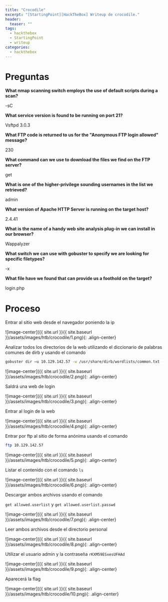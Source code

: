 ```yaml
---
title: "Crocodile"
excerpt: "[StartingPoint][HackTheBox] Writeup de crocodile."
header:
  teaser: ""
tags:
  - hackthebox
  - StartingPoint
  - writeup
categories:
  - hackthebox
---
```



# Preguntas

**What nmap scanning switch employs the use of default scripts during a scan?**

-sC

**What service version is found to be running on port 21?**

Vsftpd 3.0.3

**What FTP code is returned to us for the "Anonymous FTP login allowed" message?**

230

**What command can we use to download the files we find on the FTP server?**

get

**What is one of the higher-privilege sounding usernames in the list we retrieved?**

admin

**What version of Apache HTTP Server is running on the target host?**

2.4.41

**What is the name of a handy web site analysis plug-in we can install in our browser?**

Wappalyzer

**What switch we can use with gobuster to specify we are looking for specific filetypes?**

-x

**What file have we found that can provide us a foothold on the target?**

login.php

# Proceso

Entrar al sitio web desde el navegador poniendo la ip

![image-center]({{ site.url }}{{ site.baseurl }}/assets/images/htb/crocodile/1.png){: .align-center}

Analizar todos los directorios de la web utilizando el diccionario de palabras comunes de dirb y usando el comando

```bash
gobuster dir –u 10.129.142.57 -w /usr/share/dirb/wordlists/common.txt -x .php  
```

![image-center]({{ site.url }}{{ site.baseurl }}/assets/images/htb/crocodile/2.png){: .align-center}

Saldrá una web de login  

![image-center]({{ site.url }}{{ site.baseurl }}/assets/images/htb/crocodile/3.png){: .align-center}

Entrar al login de la web

![image-center]({{ site.url }}{{ site.baseurl }}/assets/images/htb/crocodile/4.png){: .align-center}

Entrar por ftp al sitio de forma anónima usando el comando  

```bash
ftp 10.129.142.57  
```
![image-center]({{ site.url }}{{ site.baseurl }}/assets/images/htb/crocodile/5.png){: .align-center}

Listar el contenido con el comando `ls`

![image-center]({{ site.url }}{{ site.baseurl }}/assets/images/htb/crocodile/6.png){: .align-center}

Descargar ambos archivos usando el comando  

`get allowed.userlist`  y  `get allowed.userlist.passwd`

![image-center]({{ site.url }}{{ site.baseurl }}/assets/images/htb/crocodile/7.png){: .align-center}

Leer ambos archivos desde el directorio personal

![image-center]({{ site.url }}{{ site.baseurl }}/assets/images/htb/crocodile/8.png){: .align-center}

Utilizar el usuario admin y la contraseña `rKXM59ESxesUFHAd`

![image-center]({{ site.url }}{{ site.baseurl }}/assets/images/htb/crocodile/9.png){: .align-center}

Aparecerá la flag

![image-center]({{ site.url }}{{ site.baseurl }}/assets/images/htb/crocodile/10.png){: .align-center}
